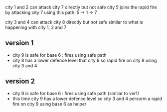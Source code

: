 city 1 and 2 can attack city 7 directly but not safe
city 5 joins the rapid fire by attacking city 7 using this path: 5 -> 1 -> 7

city 3 and 4 can attack city 8 directly but not safe similar to what is happening with city 1, 2 and 7

## version 1
* city 9 is safe for base 6 : fires using safe path
* city 8 has a lower defence level that city 9 so rapid fire on city 8 using city 3 and 4

## version 2
* city 9 is safe for base 6 : fires using safe path (similar to ver1)
* this time city 9 has a lower defence level so city 3 and 4 persorm a rapid fire on city 9 using base 6 as helper
